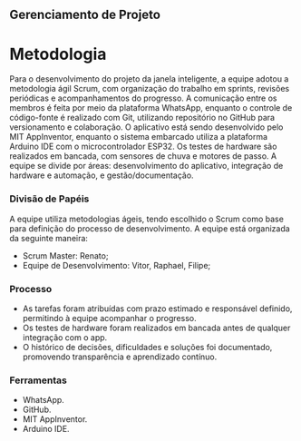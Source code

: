 ## Gerenciamento de Projeto


# Metodologia

Para o desenvolvimento do projeto da janela inteligente, a equipe adotou a metodologia ágil Scrum, com organização do trabalho em sprints, revisões periódicas e acompanhamentos do progresso. A comunicação entre os membros é feita por meio da plataforma WhatsApp, enquanto o controle de código-fonte é realizado com Git, utilizando repositório no GitHub para versionamento e colaboração. O aplicativo está sendo desenvolvido pelo MIT AppInventor, enquanto o sistema embarcado utiliza a plataforma Arduino IDE com o microcontrolador ESP32. Os testes de hardware são realizados em bancada, com sensores de chuva e motores de passo. A equipe se divide por áreas: desenvolvimento do aplicativo, integração de hardware e automação, e gestão/documentação.

### Divisão de Papéis

A equipe utiliza metodologias ágeis, tendo escolhido o Scrum como base para definição do processo de desenvolvimento. A equipe está organizada da seguinte maneira:
- Scrum Master: Renato;
- Equipe de Desenvolvimento: Vitor, Raphael, Filipe;


### Processo

- As tarefas foram atribuídas com prazo estimado e responsável definido, permitindo à equipe acompanhar o progresso.
- Os testes de hardware foram realizados em bancada antes de qualquer integração com o app.
- O histórico de decisões, dificuldades e soluções foi documentado, promovendo transparência e aprendizado contínuo.
 

### Ferramentas

- WhatsApp.
- GitHub.
- MIT AppInventor.
- Arduino IDE.
